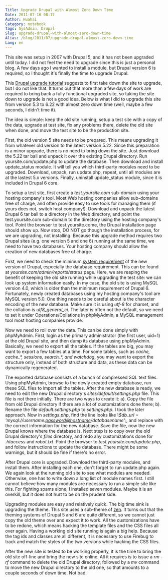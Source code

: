```yaml
---
Title: Upgrade Drupal with Almost Zero Down Time
Date: 2011-07-16 08:17
Author: Huahai
Category: notebook
Tags: SysAdmin, Drupal
Slug: upgrade-drupal-with-almost-zero-down-time
Alias: /blog/2011/07/upgrade-drupal-almost-zero-down-time
Lang: en
---
```


This site was setup in 2007 with Drupal 5, and it has not been upgraded until today. I did not feel the need to upgrade since this is just a personal blog. A few days ago I wanted to install a module, but Drupal version 6 is required, so I thought it's finally the time to upgrade Drupal. 

This [Drupal upgrade tutorial](https://drupal.org/node/340073) suggests to first take down the site to upgrade, but I do not like that. It turns out that more than a few days of work are required to bring back a fully functional upgraded site, so taking the site down to upgrade is not a good idea. Below is what I did to upgrade this site from version 5.3 to 6.22 with almost zero down time (well, maybe a few seconds, I didn't time it). 

The idea is simple: keep the old site running, setup a test site with a copy of the data, upgrade at test site, fix any problems there, delete the old site when done, and move the test site to be the production site. 

First, the old version 5 site needs to be prepared. This means upgrading it from whatever old version to the latest version 5.22. Since this preparation is a minor upgrade, there is no need to bring down the site. Just download the 5.22 tar ball and unpack it over the existing Drupal directory. Run yoursite.com/update.php to update the database. Then download and install update_status module. It will tell you which third-party modules need to be upgraded. Download, unpack, run update.php, repeat, until all modules are at the lastest 5.x versions. Finally, uninstall update_status module, since it is included in Drupal 6 core. 

To setup a test site, first create a *test.yoursite.com* sub-domain using your hosting company's tool. Most Web hosting companies allow sub-domains free of charge, and often provide easy to use tools for managing them (if yours does not, switch host company!). Download and unpack the latest Drupal 6 tar ball to a directory in the Web directory, and point the test.yoursite.com sub-domain to the directory using the hosting company's tool. Point the browser to test.yoursite.come, the Drupal installation page should show up. Now stop, DO NOT go though the installation process, for we are upgrading, not installing. Because this upgrade method requires two Drupal sites (e.g. one version 5 and one 6) running at the same time, we need to have two databases. Your hosting company should allow the creation of new databases free of charge. 

First, we need to check the minimum [system requirement](https://drupal.org/requirements) of the new version of Drupal, especially the database requirement. This can be found at *yoursite.com/admin/reports/status* page. Here, we are reaping the benefit of keeping the old site running while upgrading the test site: we can look up system information easily. In my case, the old site is using MySQL version 4.0, which is older than the minimum requirement of Drupal 6. Fortunately, newly created databases using my hosting company's tool are MySQL version 5.0. One thing needs to be careful about is the character encoding of the new database. Make sure it is using *utf-8* for charset, and the collation is *utf8\_general\_ci*. The later is often not the default, so we need to set it under Operations/Collations in phpMyAdmin, a MySQL management tool most hosting companies provide. 

Now we need to roll over the data. This can be done simply with phpMyAdmin. First, login as the primary administrator (the first user, uid=1) at the old Drupal site, and then dump its database using phpMyAdmin. Basically, we need to export all the tables. If the tables are big, you may want to export a few tables at a time. For some tables, such as *cache, cache\_\*, sessions, search\_\*, and watchdog*, you may want to export the structure only, instead of both structure and data, as these data can be dynamically regenerated. 

The exported database consists of a bunch of compressed SQL text files. Using phpMyAdmin, browse to the newly created empty database, run these SQL files to import all the tables. After the new database is ready, we need to edit the new Drupal directory's *sites/default/settings.php* file. This file is not there initially. There are two ways to create it: a). Copy the file from old Drupal directory if there are a lot of customizations done there; b). Rename the file *default.settings.php* to *settings.php*. I took the later approach. Now in *settings.php*, find the line looks like *\\$db\_url = 'mysql://username:<password@hostname>/databasename';*, and replace with the correct information for the new database. Save the file, now the new Drupal knows where the database is. Next step is to copy over the old Drupal directory's *files* directory, and redo any customizations done for *.htaccess* and *robot.txt*. Point the browser to *test.yoursite.com/update.php*, and follow instructions to update the database. There might be some warnings, but it should be fine if there's no error. 

After Drupal core is upgraded. Download the third-party modules, and install them. After installing each one, don't forget to run update.php again. We again look at the running old site to see what modules are needed. Otherwise, one has to write down a long list of module names first. I still cannot believe how many modules are necessary to run a simple site like this. For fighting spams alone, I installed seven modules. Maybe it is an overkill, but it does not hurt to be on the prudent side. 

Upgrading modules are easy and relatively quick. The big time sink is upgrading the theme. This site uses a sub-theme of [zen](https://drupal.org/project/zen). It turns out that the theming systems of Drupal 5 and 6 are quite different, so we cannot just copy the old theme over and expect it to work. All the customizations have to be redone, which means hacking the template files and the CSS files all over again. Having a working old site running is again a big help. Because the tag ids and classes are all different, it is necessary to use Firebug to track and match the styles of the two versions while hacking the CSS files. 

After the new site is tested to be working properly, it is the time to bring the old site off-line and bring the new site online. All it requires is to issue a *rm -rf* command to delete the old Drupal directory, followed by a *mv* command to move the new Drupal directory to the old one, so that amounts to a couple seconds of down time. Not bad.
